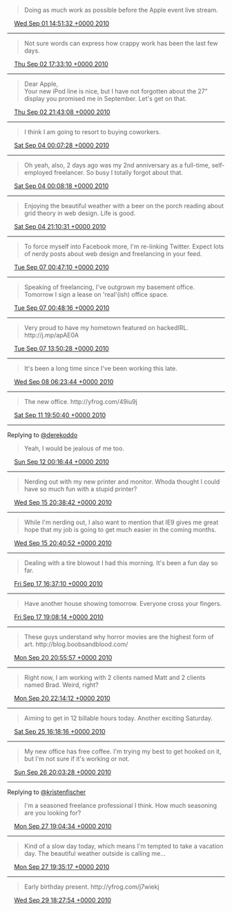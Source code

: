 > Doing as much work as possible before the Apple event live stream\.

<img src="../../media/tweet.ico" width="12" /> [Wed Sep 01 14:51:32 +0000 2010](https://twitter.com/timwasson/status/22713718714)

----

> Not sure words can express how crappy work has been the last few days\.

<img src="../../media/tweet.ico" width="12" /> [Thu Sep 02 17:33:10 +0000 2010](https://twitter.com/timwasson/status/22816900411)

----

> Dear Apple,  
> Your new iPod line is nice, but I have not forgotten about the 27" display you promised me in September\. Let's get on that\.

<img src="../../media/tweet.ico" width="12" /> [Thu Sep 02 21:43:08 +0000 2010](https://twitter.com/timwasson/status/22832237687)

----

> I think I am going to resort to buying coworkers\.

<img src="../../media/tweet.ico" width="12" /> [Sat Sep 04 00:07:28 +0000 2010](https://twitter.com/timwasson/status/22931750224)

----

> Oh yeah, also, 2 days ago was my 2nd anniversary as a full\-time, self\-employed freelancer\. So busy I totally forgot about that\.

<img src="../../media/tweet.ico" width="12" /> [Sat Sep 04 00:08:18 +0000 2010](https://twitter.com/timwasson/status/22931801034)

----

> Enjoying the beautiful weather with a beer on the porch reading about grid theory in web design\. Life is good\.

<img src="../../media/tweet.ico" width="12" /> [Sat Sep 04 21:10:31 +0000 2010](https://twitter.com/timwasson/status/23005079806)

----

> To force myself into Facebook more, I'm re\-linking Twitter\. Expect lots of nerdy posts about web design and freelancing in your feed\.

<img src="../../media/tweet.ico" width="12" /> [Tue Sep 07 00:47:10 +0000 2010](https://twitter.com/timwasson/status/23191747727)

----

> Speaking of freelancing, I've outgrown my basement office\. Tomorrow I sign a lease on 'real'\(ish\) office space\.

<img src="../../media/tweet.ico" width="12" /> [Tue Sep 07 00:48:16 +0000 2010](https://twitter.com/timwasson/status/23191824544)

----

> Very proud to have my hometown featured on hackedIRL\. http://j\.mp/apAE0A

<img src="../../media/tweet.ico" width="12" /> [Tue Sep 07 13:50:28 +0000 2010](https://twitter.com/timwasson/status/23238460838)

----

> It's been a long time since I've been working this late\.

<img src="../../media/tweet.ico" width="12" /> [Wed Sep 08 06:23:44 +0000 2010](https://twitter.com/timwasson/status/23891104935)

----

> The new office\.  http://yfrog\.com/49iu9j

<img src="../../media/tweet.ico" width="12" /> [Sat Sep 11 19:50:40 +0000 2010](https://twitter.com/timwasson/status/24221490123)

----

Replying to [@derekoddo](https://twitter.com/derekoddo/status/24237352477)

> Yeah, I would be jealous of me too\.

<img src="../../media/tweet.ico" width="12" /> [Sun Sep 12 00:16:44 +0000 2010](https://twitter.com/timwasson/status/24237534785)

----

> Nerding out with my new printer and monitor\. Whoda thought I could have so much fun with a stupid printer?

<img src="../../media/tweet.ico" width="12" /> [Wed Sep 15 20:38:42 +0000 2010](https://twitter.com/timwasson/status/24601780751)

----

> While I'm nerding out, I also want to mention that IE9 gives me great hope that my job is going to get much easier in the coming months\.

<img src="../../media/tweet.ico" width="12" /> [Wed Sep 15 20:40:52 +0000 2010](https://twitter.com/timwasson/status/24601923406)

----

> Dealing with a tire blowout I had this morning\. It's been a fun day so far\.

<img src="../../media/tweet.ico" width="12" /> [Fri Sep 17 16:37:10 +0000 2010](https://twitter.com/timwasson/status/24773604855)

----

> Have another house showing tomorrow\. Everyone cross your fingers\.

<img src="../../media/tweet.ico" width="12" /> [Fri Sep 17 19:08:14 +0000 2010](https://twitter.com/timwasson/status/24784478517)

----

> These guys understand why horror movies are the highest form of art\. http://blog\.boobsandblood\.com/

<img src="../../media/tweet.ico" width="12" /> [Mon Sep 20 20:55:57 +0000 2010](https://twitter.com/timwasson/status/25057082036)

----

> Right now, I am working with 2 clients named Matt and 2 clients named Brad\. Weird, right?

<img src="../../media/tweet.ico" width="12" /> [Mon Sep 20 22:14:12 +0000 2010](https://twitter.com/timwasson/status/25062463486)

----

> Aiming to get in 12 billable hours today\. Another exciting Saturday\.

<img src="../../media/tweet.ico" width="12" /> [Sat Sep 25 16:18:16 +0000 2010](https://twitter.com/timwasson/status/25511753797)

----

> My new office has free coffee\. I'm trying my best to get hooked on it, but I'm not sure if it's working or not\.

<img src="../../media/tweet.ico" width="12" /> [Sun Sep 26 20:03:28 +0000 2010](https://twitter.com/timwasson/status/25619649280)

----

Replying to [@kristenfischer](https://twitter.com/@kristenfischer/status/25712655722)

> I'm a seasoned freelance professional I think\. How much seasoning are you looking for?

<img src="../../media/tweet.ico" width="12" /> [Mon Sep 27 19:04:34 +0000 2010](https://twitter.com/timwasson/status/25712740973)

----

> Kind of a slow day today, which means I'm tempted to take a vacation day\. The beautiful weather outside is calling me\.\.\.

<img src="../../media/tweet.ico" width="12" /> [Mon Sep 27 19:35:17 +0000 2010](https://twitter.com/timwasson/status/25714844121)

----

> Early birthday present\.  http://yfrog\.com/j7wiekj

<img src="../../media/tweet.ico" width="12" /> [Wed Sep 29 18:27:54 +0000 2010](https://twitter.com/timwasson/status/25906704336)